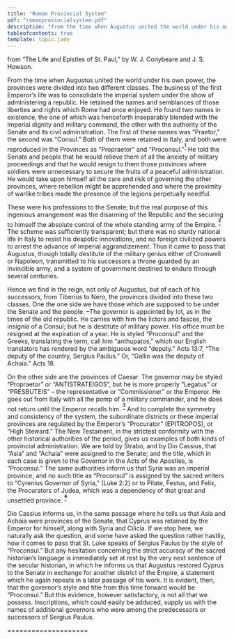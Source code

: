 ```yaml
---
title: "Roman Provincial System"
pdf: "romanprovincialsystem.pdf"
description: "from the time when Augustus united the world under his own power, the provinces were divided into two different classes."
tableofcontents: true
template: topic.jade
---
```


from “The Life and Epistles of St. Paul,” by W. J. Conybeare and J. S.
Howson.

From the time when Augustus united the world under his own power, the
provinces were divided into two different classes. The business of the
first Emperor’s life was to consolidate the imperial system under the
show of administering a republic. He retained the names and semblances
of those liberties and rights which Rome had once enjoyed. He found two
names in existence, the one of which was henceforth inseparably blended
with the Imperial dignity and military command, the other with the
authority of the Senate and its civil administration. The first of these
names was “Praetor,” the second was “Consul.” Both of them were retained
in Italy, and both were reproduced in the Provinces as “Propraetor” and
“Proconsul.”<sup>**[<sup>1</sup>](#sdfootnote1sym)**</sup> He told the
Senate and people that he would relieve them of all the anxiety of
military proceedings and that he would resign to them those provinces
where soldiers were unnecessary to secure the fruits of a peaceful
administration. He would take upon himself all the care and risk of
governing the other provinces, where rebellion might be apprehended and
where the proximity of warlike tribes made the presence of the legions
perpetually needful.

These were his professions to the Senate; but the real purpose of this
ingenious arrangement was the disarming of the Republic and the securing
to himself the absolute control of the whole standing army of the
Empire. <sup>**[<sup>2</sup>](#sdfootnote2sym)**</sup> The scheme was
sufficiently transparent; but there was no sturdy national life in Italy
to resist his despotic innovations, and no foreign civilized powers to
arrest the advance of imperial aggrandizement. Thus it came to pass that
Augustus, though totally destitute of the military genius either of
Cromwell or Napoleon, transmitted to his successors a throne guarded by
an invincible army, and a system of government destined to endure
through several centuries.

Hence we find in the reign, not only of Augustus, but of each of his
successors, from Tiberius to Nero, the provinces divided into these two
classes. One the one side we have those which are supposed to be under
the Senate and the people. –The governor is appointed by lot, as in the
times of the old republic. He carries with him the lictors and fasces,
the insignia of a Consul; but he is destitute of military power. His
office must be resigned at the expiration of a year. He is styled
“Proconsul” and the Greeks, translating the term, call him “anthupatos,”
which our English translators has rendered by the ambiguous word
“deputy.” Acts 13:7, “The deputy of the country, Sergius Paulus.” Or,
“Gallio was the deputy of Achaia.” Acts 18.

On the other side are the provinces of Caesar. The governor may be
styled “Propraetor” or “ANTISTRATEIGOS”, but he is more properly
“Legatus” or “PRESBUTEIS” – the representative or “Commissioner” or the
Emperor. He goes out from Italy with all the pomp of a military
commander, and he does not return until the Emperor recalls him.
<sup>**[<sup>3</sup>](#sdfootnote3sym)**</sup> And to complete the
symmetry and consistency of the system, the subordinate districts or
these imperial provinces are regulated by the Emperor’s “Procurator”
(EPITROPOS), or “High Steward.” The New Testament, in the strictest
conformity with the other historical authorities of the period, gives us
examples of both kinds of provincial administration. We are told by
Strabo, and by Dio Cassius, that “Asia” and “Achaia” were assigned to
the Senate; and the title, which in each case is given to the Governor
in the Acts of the Apostles, is “Proconsul.” The same authorities inform
us that Syria was an imperial province, and no such title as “Proconsul”
is assigned by the sacred writers to “Cyrenius Governor of Syria,” (Luke
2:2) or to Pilate, Festus, and Felix, the Procurators of Judea, which
was a dependency of that great and unsettled province.
<sup>**[<sup>4</sup>](#sdfootnote4sym)**</sup>

Dio Cassius informs us, in the same passage where he tells us that Asia
and Achaia were provinces of the Senate, that Cyprus was retained by the
Emperor for himself, along with Syria and Cilicia. If we stop here, we
naturally ask the question, and some have asked the question rather
hastily, how it comes to pass that St. Luke speaks of Sergius Paulus by
the style of “Proconsul.” But any hesitation concerning the strict
accuracy of the sacred historian’s language is immediately set at rest
by the very next sentence of the secular historian, in which he informs
us that Augustus restored Cyprus to the Senate in exchange for another
district of the Empire, a statement which he again repeats in a later
passage of his work. It is evident, then, that the governor’s style and
title from this time forward would be “Proconsul.” But this evidence,
however satisfactory, is not all that we possess. Inscriptions, which
could easily be adduced, supply us with the names of additional
governors who were among the predecessors or successors of Sergius
Paulus.

====================

